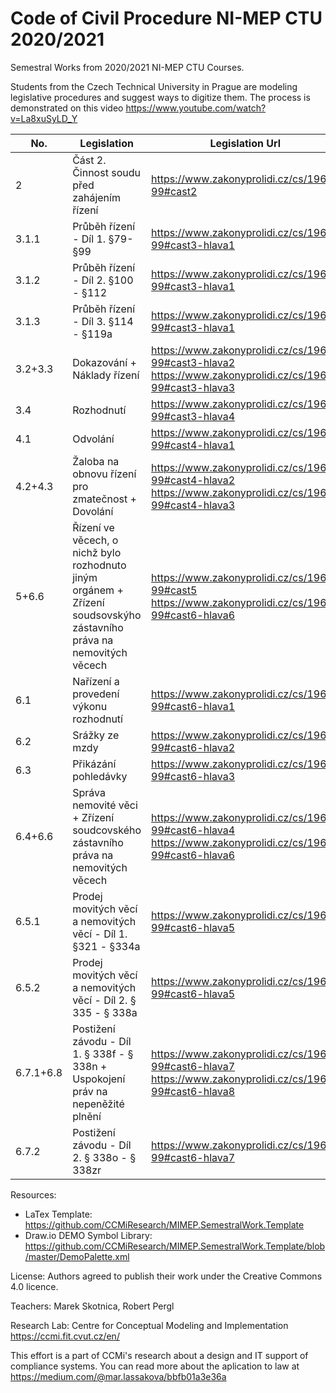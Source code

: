 # Code of Civil Procedure NI-MEP CTU 2020/2021

Semestral Works from 2020/2021 NI-MEP CTU Courses. 

Students from the Czech Technical University in Prague are modeling legislative procedures and suggest ways to digitize them. The process is demonstrated on this video https://www.youtube.com/watch?v=La8xuSyLD_Y 

| No. | Legislation  | Legislation Url | Authors |
| -- | ------------- | ------------- | ------------- |
| 2 | Část 2. Činnost soudu před zahájením řízení | https://www.zakonyprolidi.cz/cs/1963-99#cast2 |  |
| 3.1.1 | Průběh řízení - Díl 1. §79-§99 | https://www.zakonyprolidi.cz/cs/1963-99#cast3-hlava1 | Vitmanová, Růžička |
| 3.1.2 | Průběh řízení - Díl 2. §100 - §112 | https://www.zakonyprolidi.cz/cs/1963-99#cast3-hlava1 |  |
| 3.1.3 | Průběh řízení - Díl 3. §114 - §119a | https://www.zakonyprolidi.cz/cs/1963-99#cast3-hlava1 | Drda, Kučera |
| 3.2+3.3 | Dokazování + Náklady řízení | https://www.zakonyprolidi.cz/cs/1963-99#cast3-hlava2 https://www.zakonyprolidi.cz/cs/1963-99#cast3-hlava3| Krbilová, Obermajerová |
| 3.4 | Rozhodnutí | https://www.zakonyprolidi.cz/cs/1963-99#cast3-hlava4 | Bodnárová, Bittner |
| 4.1 | Odvolání | https://www.zakonyprolidi.cz/cs/1963-99#cast4-hlava1 | Horyna, Zikán |
| 4.2+4.3 | Žaloba na obnovu řízení pro zmatečnost + Dovolání | https://www.zakonyprolidi.cz/cs/1963-99#cast4-hlava2 https://www.zakonyprolidi.cz/cs/1963-99#cast4-hlava3 | Herman, Holínská  |
| 5+6.6 | Řízení ve věcech, o nichž bylo rozhodnuto jiným orgánem + Zřízení soudsovskýho zástavního práva na nemovitých věcech | https://www.zakonyprolidi.cz/cs/1963-99#cast5 https://www.zakonyprolidi.cz/cs/1963-99#cast6-hlava6 |  |
| 6.1 | Nařízení a provedení výkonu rozhodnutí | https://www.zakonyprolidi.cz/cs/1963-99#cast6-hlava1 | Drozdík, Klicpera |
| 6.2 | Srážky ze mzdy | https://www.zakonyprolidi.cz/cs/1963-99#cast6-hlava2 |  |
| 6.3 | Přikázání pohledávky | https://www.zakonyprolidi.cz/cs/1963-99#cast6-hlava3 |  |
| 6.4+6.6 | Správa nemovité věci + Zřízení soudcovského zástavního práva na nemovitých věcech | https://www.zakonyprolidi.cz/cs/1963-99#cast6-hlava4 https://www.zakonyprolidi.cz/cs/1963-99#cast6-hlava6 |  |
| 6.5.1 | Prodej movitých věcí a nemovitých věcí - Díl 1. §321 - §334a | https://www.zakonyprolidi.cz/cs/1963-99#cast6-hlava5 |  |
| 6.5.2 | Prodej movitých věcí a nemovitých věcí - Díl 2. § 335 - § 338a | https://www.zakonyprolidi.cz/cs/1963-99#cast6-hlava5 | Šelder, Kasl |
| 6.7.1+6.8 | Postižení závodu - Díl 1. § 338f - § 338n + Uspokojení práv na nepeněžité plnění | https://www.zakonyprolidi.cz/cs/1963-99#cast6-hlava7 https://www.zakonyprolidi.cz/cs/1963-99#cast6-hlava8 |  |
| 6.7.2 | Postižení závodu - Díl 2. § 338o - § 338zr | https://www.zakonyprolidi.cz/cs/1963-99#cast6-hlava7 |  |

Resources: 
- LaTex Template: https://github.com/CCMiResearch/MIMEP.SemestralWork.Template
- Draw.io DEMO Symbol Library: https://github.com/CCMiResearch/MIMEP.SemestralWork.Template/blob/master/DemoPalette.xml

License: Authors agreed to publish their work under the Creative Commons 4.0 licence.  

Teachers: Marek Skotnica, Robert Pergl 

Research Lab: Centre for Conceptual Modeling and Implementation https://ccmi.fit.cvut.cz/en/

This effort is a part of CCMi's research about a design and IT support of compliance systems. You can read more about the aplication to law at https://medium.com/@mar.lassakova/bbfb01a3e36a 
